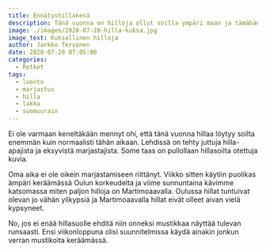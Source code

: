 ```yaml
---
title: Ennätyshillakesä
description: Tänä vuonna on hilloja ollut soilla ympäri maan ja tämähän innoitti minutkin lähtemään hillasoille keräämään oma osani näistä maukkaista marjoista.
image: ./images/2020-07-28-hilla-kuksa.jpg
image_text: Kuksallinen hilloja
author: Jarkko Tervonen
date: 2020-07-28 07:05:00
categories:
  - Retket
tags:
  - luonto
  - marjastus
  - hilla
  - lakka
  - suomuurain
---
```

Ei ole varmaan keneltäkään mennyt ohi, että tänä vuonna hillaa löytyy soilta enemmän kuin normaalisti tähän aikaan. Lehdissä on tehty juttuja hilla-apajista ja eksyvistä marjastajista. Some taas on pullollaan hillasoilta otettuja kuvia.

Oma aika ei ole oikein marjastamiseen riittänyt. Viikko sitten käytiin puolikas ämpäri keräämässä Oulun korkeudelta ja viime sunnuntaina kävimme katsomassa miten paljon hilloja on Martimoaavalla. Oulussa hillat tuntuivat olevan jo vähän ylikypsiä ja Martimoaavalla hillat eivät olleet aivan vielä kypsyneet.

No, jos ei enää hillasuolle ehditä niin onneksi mustikkaa näyttää tulevan runsaasti. Ensi viikonloppuna olisi suunnitelmissa käydä ainakin jonkun verran mustikoita keräämässä.

